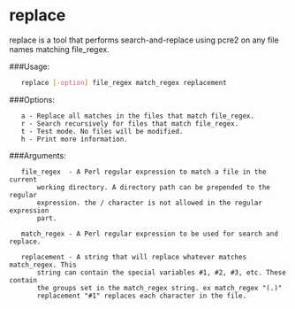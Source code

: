 # replace

replace is a tool that performs search-and-replace using pcre2 on any file names
matching file_regex.

###Usage:

```bash
   replace [-option] file_regex match_regex replacement
```

###Options:

```text
   a - Replace all matches in the files that match file_regex.
   r - Search recursively for files that match file_regex.
   t - Test mode. No files will be modified.
   h - Print more information.
```

###Arguments:

```text
   file_regex  - A Perl regular expression to match a file in the current
       working directory. A directory path can be prepended to the regular
       expression. the / character is not allowed in the regular expression
       part.

   match_regex - A Perl regular expression to be used for search and replace.

   replacement - A string that will replace whatever matches match_regex. This
       string can contain the special variables #1, #2, #3, etc. These contain
       the groups set in the match_regex string. ex match_regex "(.)"
       replacement "#1" replaces each character in the file.
```
